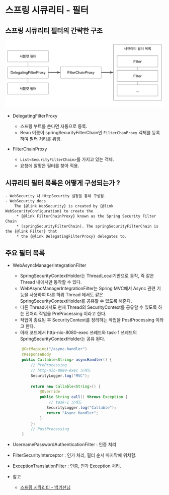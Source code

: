 # 스프링 시큐리티 - 필터
## 스프링 시큐리티 필터의 간략한 구조
![](./images/securityFilter.png)  

-  DelegatingFilterProxy
    - 스프링 부트를 쓴다면 자동으로 등록.
    - Bean 이름이 springSecurityFilterChain인 `FilterChanProxy` 객체를 등록하여 필터 처리를 위임.
    
- FilterChainProxy
    - `List<SecurityFilterChain>`를 가지고 있는 객체.
    - 요청에 알맞은 필터를 찾아 적용.
    
## 시큐리티 필터 목록은 어떻게 구성되는가 ?
    - WebSecurity 나 HttpSecurity 설정을 통해 구성됨.
    - WebSecurity docs
        The {@link WebSecurity} is created by {@link WebSecurityConfiguration} to create the
         * {@link FilterChainProxy} known as the Spring Security Filter Chain
         * (springSecurityFilterChain). The springSecurityFilterChain is the {@link Filter} that
         * the {@link DelegatingFilterProxy} delegates to.
     
  
## 주요 필터 목록
  - WebAsyncManagerIntegrationFilter
    - SpringSecurityContextHolder는 ThreadLocal기반으로 동작, 즉 같은 Thread 내에서만 동작할 수 있다.
    - WebAsyncManagerIntegrationFilter는 Spring MVC에서 Async 관련 기능을 사용하여 다른 하위 Thread 에서도 같은 SpringSecurityContextHolder를 공유할 수 있도록 해준다.
    - 다른 Thread에서도 현재 Thread의 SecurityContext를 공유할 수 있도록 하는 전처리 작업을 PreProcessing 이라고 한다.
    - 작업이 종료된 후 SecurityContext를 정리하는 작업을 PostProcessing 이라고 한다.
    - 아래 코드에서 http-nio-8080-exec 쓰레드와 task-1 쓰레드의 SpringSecurityContextHolder는 공유 된다.
    ```java
        @GetMapping("/async-handler")
        @ResponseBody
        public Callable<String> asyncHandler() {
            // PreProcessing
            // http-nio-8080-exec 쓰레드
            SecurityLogger.log("MVC");
    
            return new Callable<String>() {
                @Override
                public String call() throws Exception {
                    // task-1 쓰레드
                   SecurityLogger.log("Callable");
                   return "Async Handler";
                }       
            };
            // PostProcessing
        }
    ```
    
  - UsernamePasswordAuthenticationFilter : 인증 처리
  - FilterSecurityInterceptor : 인가 처리, 필터 순서 마지막에 위치함.
  - ExceptionTranslationFilter : 인증, 인가 Exception 처리.
  
  
- 참고
  - [스프링 시큐리티 - 백기선님](https://www.inflearn.com/course/%EB%B0%B1%EA%B8%B0%EC%84%A0-%EC%8A%A4%ED%94%84%EB%A7%81-%EC%8B%9C%ED%81%90%EB%A6%AC%ED%8B%B0/dashboard)


       


